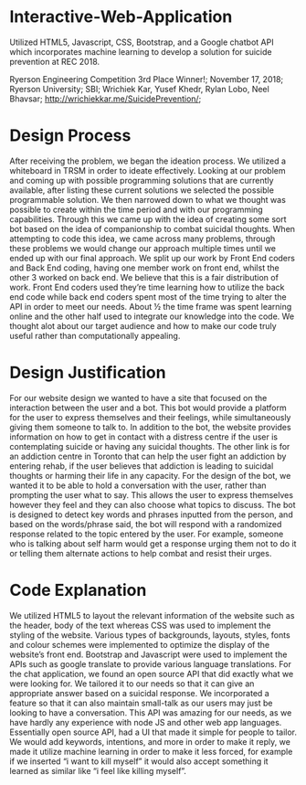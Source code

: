 # Interactive-Web-Application
Utilized HTML5, Javascript, CSS, Bootstrap, and a Google chatbot API which incorporates machine learning to develop a solution for suicide prevention at REC 2018.

Ryerson Engineering Competition 3rd Place Winner!;
November 17, 2018;
Ryerson University;
SBI;
Wrichiek Kar, Yusef Khedr, Rylan Lobo, Neel Bhavsar;
http://wrichiekkar.me/SuicidePrevention/;

# Design Process
After receiving the problem, we began the ideation process. We utilized a whiteboard in TRSM
in order to ideate effectively. Looking at our problem and coming up with possible programming
solutions that are currently available, after listing these current solutions we selected the
possible programmable solution. We then narrowed down to what we thought was possible to
create within the time period and with our programming capabilities. Through this we came up
with the idea of creating some sort bot based on the idea of companionship to combat suicidal
thoughts. When attempting to code this idea, we came across many problems, through these
problems we would change our approach multiple times until we ended up with our final
approach.
We split up our work by Front End coders and Back End coding, having one member work on
front end, whilst the other 3 worked on back end. We believe that this is a fair distribution of
work. Front End coders used they’re time learning how to utilize the back end code while back
end coders spent most of the time trying to alter the API in order to meet our needs. About ½
the time frame was spent learning online and the other half used to integrate our knowledge into
the code.
We thought alot about our target audience and how to make our code truly useful rather than
computationally appealing.

# Design Justification
For our website design we wanted to have a site that focused on the interaction between the
user and a bot. This bot would provide a platform for the user to express themselves and their
feelings, while simultaneously giving them someone to talk to. In addition to the bot, the website
provides information on how to get in contact with a distress centre if the user is contemplating
suicide or having any suicidal thoughts. The other link is for an addiction centre in Toronto that
can help the user fight an addiction by entering rehab, if the user believes that addiction is
leading to suicidal thoughts or harming their life in any capacity. For the design of the bot, we
wanted it to be able to hold a conversation with the user, rather than prompting the user what to
say. This allows the user to express themselves however they feel and they can also choose
what topics to discuss. The bot is designed to detect key words and phrases inputted from the
person, and based on the words/phrase said, the bot will respond with a randomized response
related to the topic entered by the user. For example, someone who is talking about self harm
would get a response urging them not to do it or telling them alternate actions to help combat
and resist their urges.

# Code Explanation
We utilized HTML5 to layout the relevant information of the website such as the header, body of
the text whereas CSS was used to implement the styling of the website. Various types of
backgrounds, layouts, styles, fonts and colour schemes were implemented to optimize the
display of the website’s front end. Bootstrap and Javascript were used to implement the APIs
such as google translate to provide various language translations.
For the chat application, we found an open source API that did exactly what we were looking
for. We tailored it to our needs so that it can give an appropriate answer based on a suicidal
response. We incorporated a feature so that it can also maintain small-talk as our users may
just be looking to have a conversation. This API was amazing for our needs, as we have hardly
any experience with node JS and other web app languages. Essentially open source API, had a
UI that made it simple for people to tailor. We would add keywords, intentions, and more in
order to make it reply, we made it utilize machine learning in order to make it less forced, for
example if we inserted “i want to kill myself” it would also accept something it learned as similar
like “i feel like killing myself”.
